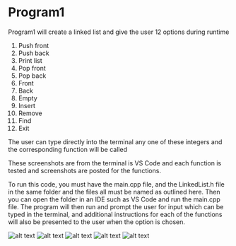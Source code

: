# Program1

Program1 will create a linked list and give the user 12 options during runtime
1) Push front
2) Push back
3) Print list
4) Pop front
5) Pop back
6) Front
7) Back
8) Empty
9) Insert
10) Remove
11) Find
0) Exit

The user can type directly into the terminal any one of these integers and the corresponding function will be called

These screenshots are from the terminal is VS Code and each function is tested and screenshots are posted for the functions.

To run this code, you must have the main.cpp file, and the LinkedList.h file in the same folder and the files all must be named as outlined here. Then you can open the folder in an IDE such as VS Code and run the main.cpp file. The program will then run and prompt the user for input which can be typed in the terminal, and additional instructions for each of the functions will also be presented to the user when the option is chosen.

![alt text](https://github.com/ardhf/Assignment2/blob/main/s1.png?raw=true)
![alt text](https://github.com/ardhf/Assignment2/blob/main/s2.png?raw=true)
![alt text](https://github.com/ardhf/Assignment2/blob/main/s3.png?raw=true)
![alt text](https://github.com/ardhf/Assignment2/blob/main/s4.png?raw=true)
![alt text](https://github.com/ardhf/Assignment2/blob/main/s5.png?raw=true)

